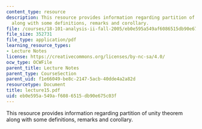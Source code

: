 ```yaml
---
content_type: resource
description: This resource provides information regarding partition of unity theorem
  along with some definitions, remarks and corollary.
file: /courses/18-101-analysis-ii-fall-2005/eb0e595a549af6086515db90e675c03f_lecture15.pdf
file_size: 352731
file_type: application/pdf
learning_resource_types:
- Lecture Notes
license: https://creativecommons.org/licenses/by-nc-sa/4.0/
ocw_type: OCWFile
parent_title: Lecture Notes
parent_type: CourseSection
parent_uid: f1e66049-be8c-2147-5acb-40dde4a2a82d
resourcetype: Document
title: lecture15.pdf
uid: eb0e595a-549a-f608-6515-db90e675c03f
---
```

This resource provides information regarding partition of unity theorem along with some definitions, remarks and corollary.